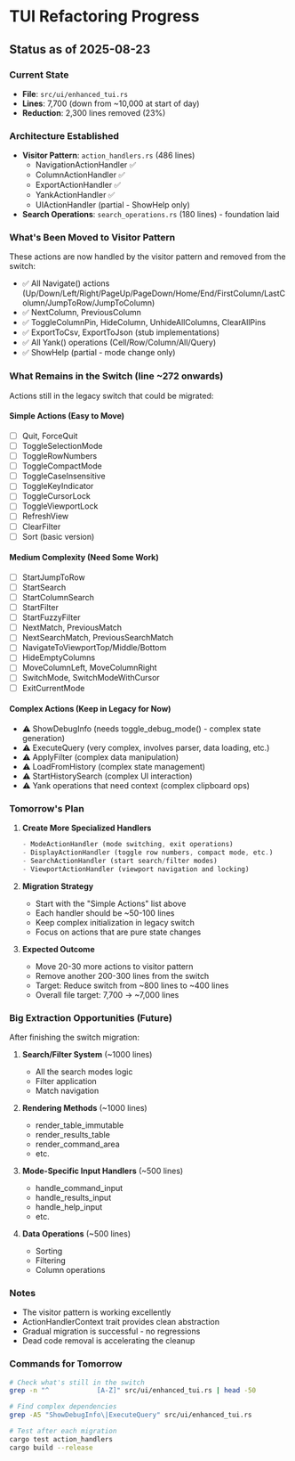 # TUI Refactoring Progress

## Status as of 2025-08-23

### Current State
- **File**: `src/ui/enhanced_tui.rs`
- **Lines**: 7,700 (down from ~10,000 at start of day)
- **Reduction**: 2,300 lines removed (23%)

### Architecture Established
- **Visitor Pattern**: `action_handlers.rs` (486 lines)
  - NavigationActionHandler ✅
  - ColumnActionHandler ✅
  - ExportActionHandler ✅
  - YankActionHandler ✅
  - UIActionHandler (partial - ShowHelp only)
- **Search Operations**: `search_operations.rs` (180 lines) - foundation laid

### What's Been Moved to Visitor Pattern
These actions are now handled by the visitor pattern and removed from the switch:
- ✅ All Navigate() actions (Up/Down/Left/Right/PageUp/PageDown/Home/End/FirstColumn/LastColumn/JumpToRow/JumpToColumn)
- ✅ NextColumn, PreviousColumn
- ✅ ToggleColumnPin, HideColumn, UnhideAllColumns, ClearAllPins
- ✅ ExportToCsv, ExportToJson (stub implementations)
- ✅ All Yank() operations (Cell/Row/Column/All/Query)
- ✅ ShowHelp (partial - mode change only)

### What Remains in the Switch (line ~272 onwards)
Actions still in the legacy switch that could be migrated:

#### Simple Actions (Easy to Move)
- [ ] Quit, ForceQuit
- [ ] ToggleSelectionMode
- [ ] ToggleRowNumbers
- [ ] ToggleCompactMode
- [ ] ToggleCaseInsensitive
- [ ] ToggleKeyIndicator
- [ ] ToggleCursorLock
- [ ] ToggleViewportLock
- [ ] RefreshView
- [ ] ClearFilter
- [ ] Sort (basic version)

#### Medium Complexity (Need Some Work)
- [ ] StartJumpToRow
- [ ] StartSearch
- [ ] StartColumnSearch
- [ ] StartFilter
- [ ] StartFuzzyFilter
- [ ] NextMatch, PreviousMatch
- [ ] NextSearchMatch, PreviousSearchMatch
- [ ] NavigateToViewportTop/Middle/Bottom
- [ ] HideEmptyColumns
- [ ] MoveColumnLeft, MoveColumnRight
- [ ] SwitchMode, SwitchModeWithCursor
- [ ] ExitCurrentMode

#### Complex Actions (Keep in Legacy for Now)
- ⚠️ ShowDebugInfo (needs toggle_debug_mode() - complex state generation)
- ⚠️ ExecuteQuery (very complex, involves parser, data loading, etc.)
- ⚠️ ApplyFilter (complex data manipulation)
- ⚠️ LoadFromHistory (complex state management)
- ⚠️ StartHistorySearch (complex UI interaction)
- ⚠️ Yank operations that need context (complex clipboard ops)

### Tomorrow's Plan

1. **Create More Specialized Handlers**
   ```rust
   - ModeActionHandler (mode switching, exit operations)
   - DisplayActionHandler (toggle row numbers, compact mode, etc.)
   - SearchActionHandler (start search/filter modes)
   - ViewportActionHandler (viewport navigation and locking)
   ```

2. **Migration Strategy**
   - Start with the "Simple Actions" list above
   - Each handler should be ~50-100 lines
   - Keep complex initialization in legacy switch
   - Focus on actions that are pure state changes

3. **Expected Outcome**
   - Move 20-30 more actions to visitor pattern
   - Remove another 200-300 lines from the switch
   - Target: Reduce switch from ~800 lines to ~400 lines
   - Overall file target: 7,700 → ~7,000 lines

### Big Extraction Opportunities (Future)
After finishing the switch migration:

1. **Search/Filter System** (~1000 lines)
   - All the search modes logic
   - Filter application
   - Match navigation

2. **Rendering Methods** (~1000 lines)
   - render_table_immutable
   - render_results_table
   - render_command_area
   - etc.

3. **Mode-Specific Input Handlers** (~500 lines)
   - handle_command_input
   - handle_results_input
   - handle_help_input
   - etc.

4. **Data Operations** (~500 lines)
   - Sorting
   - Filtering
   - Column operations

### Notes
- The visitor pattern is working excellently
- ActionHandlerContext trait provides clean abstraction
- Gradual migration is successful - no regressions
- Dead code removal is accelerating the cleanup

### Commands for Tomorrow
```bash
# Check what's still in the switch
grep -n "^            [A-Z]" src/ui/enhanced_tui.rs | head -50

# Find complex dependencies
grep -A5 "ShowDebugInfo\|ExecuteQuery" src/ui/enhanced_tui.rs

# Test after each migration
cargo test action_handlers
cargo build --release
```